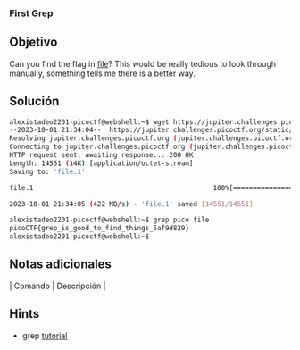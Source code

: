 ### First Grep
## Objetivo
Can you find the flag in [file](https://jupiter.challenges.picoctf.org/static/515f19f3612bfd97cd3f0c0ba32bd864/file)? This would be really tedious to look through manually, something tells me there is a better way.
## Solución
```bash
alexistadeo2201-picoctf@webshell:~$ wget https://jupiter.challenges.picoctf.org/static/515f19f3612bfd97cd3f0c0ba32bd864/file
--2023-10-01 21:34:04--  https://jupiter.challenges.picoctf.org/static/515f19f3612bfd97cd3f0c0ba32bd864/file
Resolving jupiter.challenges.picoctf.org (jupiter.challenges.picoctf.org)... 3.131.60.8
Connecting to jupiter.challenges.picoctf.org (jupiter.challenges.picoctf.org)|3.131.60.8|:443... connected.
HTTP request sent, awaiting response... 200 OK
Length: 14551 (14K) [application/octet-stream]
Saving to: 'file.1'

file.1                                             100%[==============================================================================================================>]  14.21K  --.-KB/s    in 0s      

2023-10-01 21:34:05 (422 MB/s) - 'file.1' saved [14551/14551]

alexistadeo2201-picoctf@webshell:~$ grep pico file
picoCTF{grep_is_good_to_find_things_5af9d829}
alexistadeo2201-picoctf@webshell:~$ 
```
## Notas adicionales

| Comando | Descripción |
## Hints

- grep [tutorial](https://ryanstutorials.net/linuxtutorial/grep.php)
